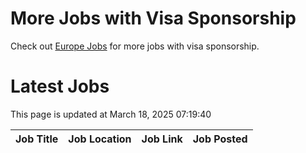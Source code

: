 # More Jobs with Visa Sponsorship

Check out [Europe Jobs](https://github.com/sureshparimi/europejobs#latest-jobs) for more jobs with visa sponsorship.

# Latest Jobs

This page is updated at March 18, 2025 07:19:40

| Job Title | Job Location | Job Link | Job Posted |
| --- | --- | --- | --- |
